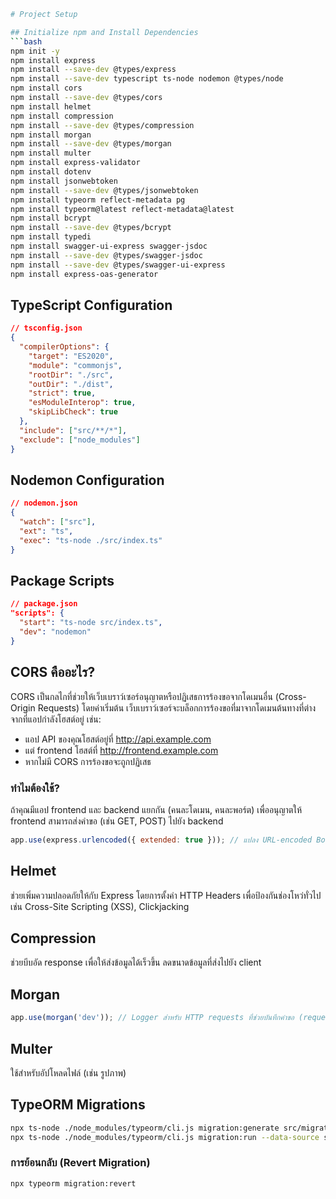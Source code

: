 ```bash
# Project Setup

## Initialize npm and Install Dependencies
```bash
npm init -y
npm install express
npm install --save-dev @types/express
npm install --save-dev typescript ts-node nodemon @types/node
npm install cors
npm install --save-dev @types/cors
npm install helmet
npm install compression
npm install --save-dev @types/compression
npm install morgan
npm install --save-dev @types/morgan
npm install multer
npm install express-validator
npm install dotenv
npm install jsonwebtoken
npm install --save-dev @types/jsonwebtoken
npm install typeorm reflect-metadata pg
npm install typeorm@latest reflect-metadata@latest
npm install bcrypt
npm install --save-dev @types/bcrypt
npm install typedi
npm install swagger-ui-express swagger-jsdoc
npm install --save-dev @types/swagger-jsdoc
npm install --save-dev @types/swagger-ui-express
npm install express-oas-generator
```

## TypeScript Configuration
```json
// tsconfig.json
{
  "compilerOptions": {
    "target": "ES2020",
    "module": "commonjs",
    "rootDir": "./src",
    "outDir": "./dist",
    "strict": true,
    "esModuleInterop": true,
    "skipLibCheck": true
  },
  "include": ["src/**/*"],
  "exclude": ["node_modules"]
}
```

## Nodemon Configuration
```json
// nodemon.json
{
  "watch": ["src"],
  "ext": "ts",
  "exec": "ts-node ./src/index.ts"
}
```

## Package Scripts
```json
// package.json
"scripts": {
  "start": "ts-node src/index.ts",
  "dev": "nodemon"
}
```

## CORS คืออะไร?
CORS เป็นกลไกที่ช่วยให้เว็บเบราว์เซอร์อนุญาตหรือปฏิเสธการร้องขอจากโดเมนอื่น (Cross-Origin Requests) โดยค่าเริ่มต้น เว็บเบราว์เซอร์จะบล็อกการร้องขอที่มาจากโดเมนต้นทางที่ต่างจากที่แอปกำลังโฮสต์อยู่ เช่น:
- แอป API ของคุณโฮสต์อยู่ที่ http://api.example.com
- แต่ frontend โฮสต์ที่ http://frontend.example.com
- หากไม่มี CORS การร้องขอจะถูกปฏิเสธ

### ทำไมต้องใช้?
ถ้าคุณมีแอป frontend และ backend แยกกัน (คนละโดเมน, คนละพอร์ต) เพื่ออนุญาตให้ frontend สามารถส่งคำขอ (เช่น GET, POST) ไปยัง backend

```javascript
app.use(express.urlencoded({ extended: true })); // แปลง URL-encoded Body ให้เป็น JavaScript Object
```

## Helmet
ช่วยเพิ่มความปลอดภัยให้กับ Express โดยการตั้งค่า HTTP Headers เพื่อป้องกันช่องโหว่ทั่วไป เช่น Cross-Site Scripting (XSS), Clickjacking

## Compression
ช่วยบีบอัด response เพื่อให้ส่งข้อมูลได้เร็วขึ้น ลดขนาดข้อมูลที่ส่งไปยัง client

## Morgan
```javascript
app.use(morgan('dev')); // Logger สำหรับ HTTP requests ที่ช่วยบันทึกคำขอ (request logs) ซึ่งมีประโยชน์สำหรับการดีบัก
```

## Multer
ใช้สำหรับอัปโหลดไฟล์ (เช่น รูปภาพ)

## TypeORM Migrations
```bash
npx ts-node ./node_modules/typeorm/cli.js migration:generate src/migrations/CreateUserTable --data-source src/data-source.ts
npx ts-node ./node_modules/typeorm/cli.js migration:run --data-source src/data-source.ts
```
### การย้อนกลับ (Revert Migration)
```bash
npx typeorm migration:revert
```
